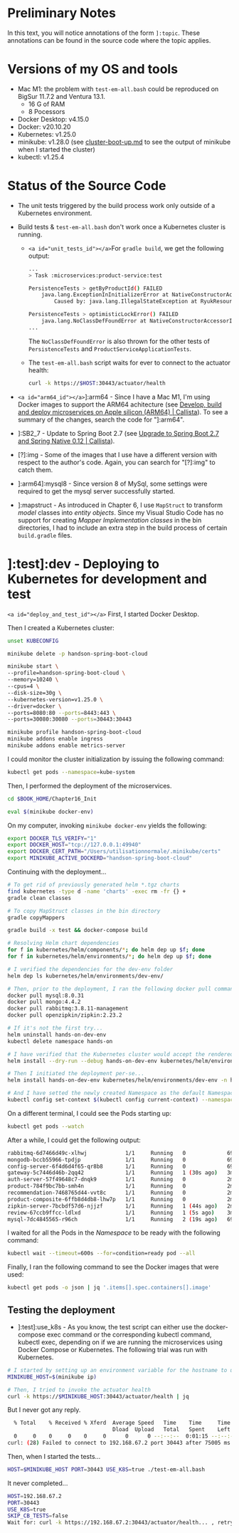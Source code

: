 # Preliminary Notes

In this text, you will notice annotations of the form `]:topic`. These annotations can be found in the source code where the topic applies.

# Versions of my OS and tools

* Mac M1: the problem with `test-em-all.bash` could be reproduced on BigSur 11.7.2 and Ventura 13.1.
  * 16 G of RAM
  * 8 Pocessors
* Docker Desktop: v4.15.0
* Docker: v20.10.20
* Kubernetes: v1.25.0
* minikube: v1.28.0 (see [cluster-boot-up.md](./cluster-boot-up.md) to see the output of minikube when I started the cluster)
* kubectl: v1.25.4

# Status of the Source Code

* The unit tests triggered by the build process work only outside of a Kubernetes environment.
* Build tests & `test-em-all.bash` don't work once a Kubernetes cluster is running.

  * `<a id="unit_tests_id"></a>`For `gradle build`, we get the following output:

    ```bash
    ...
    > Task :microservices:product-service:test

    PersistenceTests > getByProductId() FAILED
        java.lang.ExceptionInInitializerError at NativeConstructorAccessorImpl.java:-2
            Caused by: java.lang.IllegalStateException at RyukResourceReaper.java:132

    PersistenceTests > optimisticLockError() FAILED
        java.lang.NoClassDefFoundError at NativeConstructorAccessorImpl.java:-2
    ...  
    ```

    The `NoClassDefFoundError` is also thrown for the other tests of `PersistenceTests` and `ProductServiceApplicationTests`.
  * The `test-em-all.bash` script waits for ever to connect to the actuator health:

    ```bash
    curl -k https://$HOST:30443/actuator/health
    ```
* `<a id="arm64_id"></a>`]:arm64 - Since I have a Mac M1, I'm using Docker images to support the ARM64 achitecture (see [Develop, build and deploy microservices on Apple silicon (ARM64) | Callista](https://callistaenterprise.se/blogg/teknik/2022/11/02/microservices-on-apple-silicon/)). To see a summary of the changes, search the code for "]:arm64".
* ]:SB2_7 - Update to Spring Boot 2.7 (see [Upgrade to Spring Boot 2.7 and Spring Native 0.12 | Callista](https://callistaenterprise.se/blogg/teknik/2022/09/19/microservices-upgrade-SB2.7-SN0.12/)).
* [?]:img - Some of the images that I use have a different version with respect to the author's code. Again, you can search for "[?]:img" to catch them.
* ]:arm64]:mysql8 - Since version 8 of MySql, some settings were required to get the mysql server successfully started.
* ]:mapstruct - As introduced in Chapter 6, I use `MapStruct` to transform *model* classes into *entity objects*. Since my Visual Studio Code has no support for creating *Mapper Implementation classes* in the bin directories, I had to include an extra step in the build process of certain `build.gradle` files.

# ]:test]:dev - Deploying to Kubernetes for development and test

`<a id="deploy_and_test_id"></a>`
First, I started Docker Desktop.

Then I created a Kubernetes cluster:

```bash
unset KUBECONFIG

minikube delete -p handson-spring-boot-cloud 

minikube start \
--profile=handson-spring-boot-cloud \
--memory=10240 \
--cpus=4 \
--disk-size=30g \
--kubernetes-version=v1.25.0 \
--driver=docker \
--ports=8080:80 --ports=8443:443 \
--ports=30080:30080 --ports=30443:30443

minikube profile handson-spring-boot-cloud
minikube addons enable ingress
minikube addons enable metrics-server
```

I could monitor the cluster initialization by issuing the following command:

```bash
kubectl get pods --namespace=kube-system
```

Then, I performed the deployment of the microservices.

```bash
cd $BOOK_HOME/Chapter16_Init

eval $(minikube docker-env)
```

On my computer, invoking `minikube docker-env` yields the following:

```bash
export DOCKER_TLS_VERIFY="1"
export DOCKER_HOST="tcp://127.0.0.1:49940"
export DOCKER_CERT_PATH="/Users/utilisationnormale/.minikube/certs"
export MINIKUBE_ACTIVE_DOCKERD="handson-spring-boot-cloud"
```

Continuing with the deployment...

```bash
# To get rid of previously generated helm *.tgz charts
find kubernetes -type d -name 'charts' -exec rm -fr {} +
gradle clean classes

# To copy MapStruct classes in the bin directory
gradle copyMappers

gradle build -x test && docker-compose build

# Resolving Helm chart dependencies
for f in kubernetes/helm/components/*; do helm dep up $f; done
for f in kubernetes/helm/environments/*; do helm dep up $f; done

# I verified the dependencies for the dev-env folder
helm dep ls kubernetes/helm/environments/dev-env/

# Then, prior to the deployment, I ran the following docker pull commands in advance.
docker pull mysql:8.0.31
docker pull mongo:4.4.2
docker pull rabbitmq:3.8.11-management
docker pull openzipkin/zipkin:2.23.2

# If it's not the first try...
helm uninstall hands-on-dev-env
kubectl delete namespace hands-on

# I have verified that the Kubernetes cluster would accept the rendered manifest by a dry run. You can check its output in the rendered-manifests.yml file under the root directory of the project.
helm install --dry-run --debug hands-on-dev-env kubernetes/helm/environments/dev-env > rendered-manifests.yml

# Then I initiated the deployment per-se...
helm install hands-on-dev-env kubernetes/helm/environments/dev-env -n hands-on --create-namespace

# And I have setted the newly created Namespace as the default Namespace for kubectl
kubectl config set-context $(kubectl config current-context) --namespace=hands-on
```

On a different terminal, I could see the Pods starting up:

```bash
kubectl get pods --watch
```

After a while, I could get the following output:

```bash
rabbitmq-6d7466d49c-xlhwj            1/1     Running   0             69s
mongodb-bccb55966-tpdjp              1/1     Running   0             69s
config-server-6f4d6d4f65-qr8b8       1/1     Running   0             69s
gateway-5c7446d46b-2qq42             1/1     Running   1 (30s ago)   3m21s
auth-server-57f49648c7-dnqk9         1/1     Running   0             2m31s
product-784f9bc7bb-smh4n             1/1     Running   0             2m31s
recommendation-7468765d44-vvt8c      1/1     Running   0             2m31s
product-composite-6ffb8d4db8-lhw7p   1/1     Running   0             2m21s
zipkin-server-7bcbdf57d6-njjzf       1/1     Running   1 (44s ago)   2m31s
review-67ccb9ffcc-ldlxd              1/1     Running   1 (5s ago)    3m21s
mysql-7dc4845565-r96ch               1/1     Running   2 (19s ago)   69s
```

I waited for all the Pods in the *Namespace* to be ready with the following command:

```bash
kubectl wait --timeout=600s --for=condition=ready pod --all
```

Finally, I ran the following command to see the Docker images that were used:

```bash
kubectl get pods -o json | jq '.items[].spec.containers[].image'
```

## Testing the deployment

* ]:test]:use_k8s - As you know, the test script can either use the docker-compose exec command or the corresponding kubectl command, kubectl exec, depending on if we are running the microservices using Docker Compose or Kubernetes. The following trial was run with Kubernetes.

```bash
# I started by setting up an environment variable for the hostname to use.
MINIKUBE_HOST=$(minikube ip)

# Then, I tried to invoke the actuator health
curl -k https://$MINIKUBE_HOST:30443/actuator/health | jq
```

But I never got any reply.

```bash
  % Total    % Received % Xferd  Average Speed   Time    Time     Time  Current
                                 Dload  Upload   Total   Spent    Left  Speed
  0     0    0     0    0     0      0      0 --:--:--  0:01:15 --:--:--     0
curl: (28) Failed to connect to 192.168.67.2 port 30443 after 75005 ms: Operation timed out
```

Then, when I started the tests...

```bash
HOST=$MINIKUBE_HOST PORT=30443 USE_K8S=true ./test-em-all.bash
```

It never completed...

```bash
HOST=192.168.67.2
PORT=30443
USE_K8S=true
SKIP_CB_TESTS=false
Wait for: curl -k https://192.168.67.2:30443/actuator/health... , retry #1 , retry #2 , retry #3 , retry #4 , retry #5 , retry #6 , retry #7 , retry #8
```

